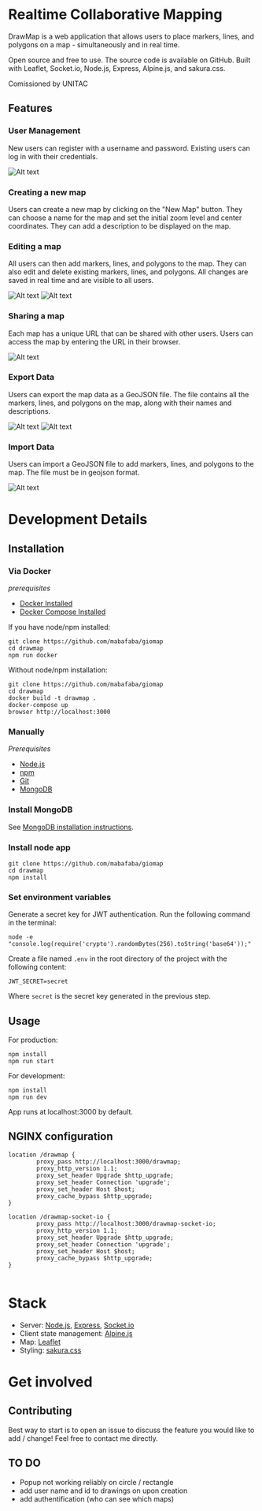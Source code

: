 # Realtime Collaborative Mapping

DrawMap is a web application that allows users to place markers, lines, and polygons on a map - simultaneously and in real time.

Open source and free to use. The source code is available on GitHub. Built with Leaflet, Socket.io, Node.js, Express, Alpine.js, and sakura.css.

Comissioned by UNITAC

## Features 

### User Management

New users can register with a username and password. Existing users can log in with their credentials.

![Alt text](<Bildschirmfoto 2024-06-10 um 15.43.07.png>)


### Creating a new map

Users can create a new map by clicking on the "New Map" button. They can choose a name for the map and set the initial zoom level and center coordinates. They can add a description to be displayed on the map.

### Editing a map

All users can then add markers, lines, and polygons to the map. They can also edit and delete existing markers, lines, and polygons. All changes are saved in real time and are visible to all users.


![Alt text](<Bildschirmfoto 2024-06-10 um 15.38.37.png>)
![Alt text](<Bildschirmfoto 2024-06-10 um 15.39.31.png>)

### Sharing a map

Each map has a unique URL that can be shared with other users. Users can access the map by entering the URL in their browser.

![Alt text](<Bildschirmfoto 2024-06-10 um 15.41.27.png>)

### Export Data

Users can export the map data as a GeoJSON file. The file contains all the markers, lines, and polygons on the map, along with their names and descriptions.

![Alt text](<Bildschirmfoto 2024-06-10 um 15.41.36.png>)
![Alt text](<Bildschirmfoto 2024-06-10 um 15.42.00.png>)

### Import Data

Users can import a GeoJSON file to add markers, lines, and polygons to the map. The file must be in geojson format.

![Alt text](<Bildschirmfoto 2024-06-10 um 15.55.24.png>)


# Development Details


## Installation

### Via Docker

*prerequisites*

- [Docker Installed](https://www.docker.com/)
- [Docker Compose Installed](https://docs.docker.com/compose/install/)


If you have node/npm installed:

```
git clone https://github.com/mabafaba/giomap
cd drawmap
npm run docker
```

Without node/npm installation:
```
git clone https://github.com/mabafaba/giomap
cd drawmap
docker build -t drawmap .
docker-compose up
browser http://localhost:3000
```


### Manually

*Prerequisites*

- [Node.js](https://nodejs.org/en/)
- [npm](https://www.npmjs.com/)
- [Git](https://git-scm.com/)
- [MongoDB](https://www.mongodb.com/)

### Install MongoDB

See [MongoDB installation instructions](https://docs.mongodb.com/manual/installation/).

### Install node app
```
git clone https://github.com/mabafaba/giomap
cd drawmap
npm install
```


### Set environment variables

Generate a secret key for JWT authentication. Run the following command in the terminal:

```
node -e "console.log(require('crypto').randomBytes(256).toString('base64'));"
```

Create a file named `.env` in the root directory of the project with the following content:
```
JWT_SECRET=secret
```
Where `secret` is the secret key generated in the previous step.


## Usage
For production:

```
npm install
npm run start
```

For development:
```
npm install
npm run dev
```

App runs at localhost:3000 by default.

## NGINX configuration

```
location /drawmap {
        proxy_pass http://localhost:3000/drawmap;
        proxy_http_version 1.1;
        proxy_set_header Upgrade $http_upgrade;
        proxy_set_header Connection 'upgrade';
        proxy_set_header Host $host;
        proxy_cache_bypass $http_upgrade;
}

location /drawmap-socket-io {
        proxy_pass http://localhost:3000/drawmap-socket-io;
        proxy_http_version 1.1;
        proxy_set_header Upgrade $http_upgrade;
        proxy_set_header Connection 'upgrade';
        proxy_set_header Host $host;
        proxy_cache_bypass $http_upgrade;
}


```

# Stack

- Server: [Node.js](https://nodejs.org/en/), [Express](https://expressjs.com/), [Socket.io](https://socket.io/)
- Client state management: [Alpine.js](https://alpinejs.dev/)
- Map: [Leaflet](https://leafletjs.com/)
- Styling: [sakura.css](https://github.com/oxalorg/sakura)


# Get involved

## Contributing

Best way to start is to open an issue to discuss the feature you would like to add / change!
Feel free to contact me directly.

## TO DO

- Popup not working reliably on circle / rectangle
- add user name and id to drawings on upon creation
- add authentification (who can see which maps)
